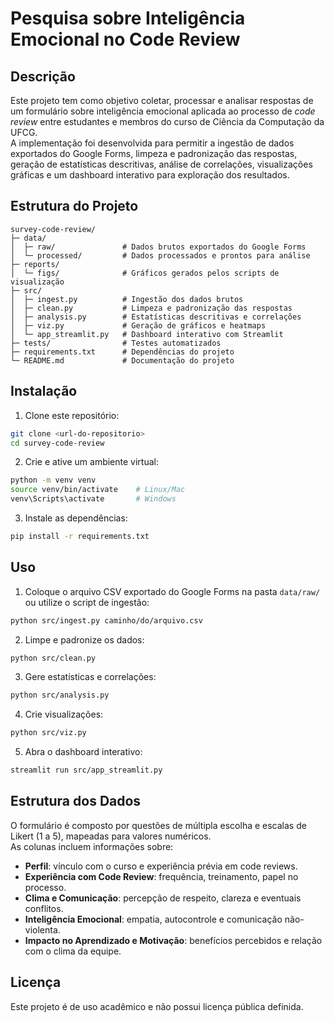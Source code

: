 # Pesquisa sobre Inteligência Emocional no Code Review

## Descrição
Este projeto tem como objetivo coletar, processar e analisar respostas de um formulário sobre inteligência emocional aplicada ao processo de *code review* entre estudantes e membros do curso de Ciência da Computação da UFCG.  
A implementação foi desenvolvida para permitir a ingestão de dados exportados do Google Forms, limpeza e padronização das respostas, geração de estatísticas descritivas, análise de correlações, visualizações gráficas e um dashboard interativo para exploração dos resultados.

## Estrutura do Projeto
```
survey-code-review/
├─ data/
│  ├─ raw/               # Dados brutos exportados do Google Forms
│  └─ processed/         # Dados processados e prontos para análise
├─ reports/
│  └─ figs/              # Gráficos gerados pelos scripts de visualização
├─ src/
│  ├─ ingest.py          # Ingestão dos dados brutos
│  ├─ clean.py           # Limpeza e padronização das respostas
│  ├─ analysis.py        # Estatísticas descritivas e correlações
│  ├─ viz.py             # Geração de gráficos e heatmaps
│  └─ app_streamlit.py   # Dashboard interativo com Streamlit
├─ tests/                # Testes automatizados
├─ requirements.txt      # Dependências do projeto
└─ README.md             # Documentação do projeto
```

## Instalação
1. Clone este repositório:
```bash
git clone <url-do-repositorio>
cd survey-code-review
```
2. Crie e ative um ambiente virtual:
```bash
python -m venv venv
source venv/bin/activate    # Linux/Mac
venv\Scripts\activate       # Windows
```
3. Instale as dependências:
```bash
pip install -r requirements.txt
```

## Uso
1. Coloque o arquivo CSV exportado do Google Forms na pasta `data/raw/` ou utilize o script de ingestão:
```bash
python src/ingest.py caminho/do/arquivo.csv
```
2. Limpe e padronize os dados:
```bash
python src/clean.py
```
3. Gere estatísticas e correlações:
```bash
python src/analysis.py
```
4. Crie visualizações:
```bash
python src/viz.py
```
5. Abra o dashboard interativo:
```bash
streamlit run src/app_streamlit.py
```

## Estrutura dos Dados
O formulário é composto por questões de múltipla escolha e escalas de Likert (1 a 5), mapeadas para valores numéricos.  
As colunas incluem informações sobre:
- **Perfil**: vínculo com o curso e experiência prévia em code reviews.
- **Experiência com Code Review**: frequência, treinamento, papel no processo.
- **Clima e Comunicação**: percepção de respeito, clareza e eventuais conflitos.
- **Inteligência Emocional**: empatia, autocontrole e comunicação não-violenta.
- **Impacto no Aprendizado e Motivação**: benefícios percebidos e relação com o clima da equipe.

## Licença
Este projeto é de uso acadêmico e não possui licença pública definida.